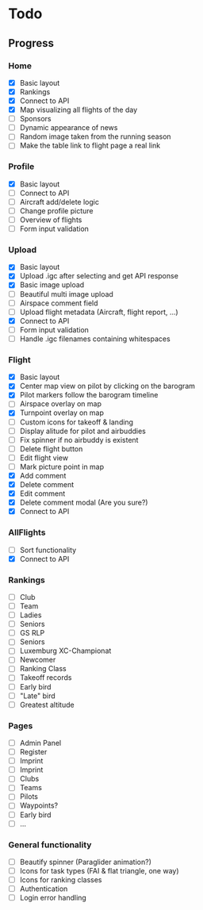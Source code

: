 # Todo

## Progress

### Home

- [x] Basic layout
- [x] Rankings
- [x] Connect to API
- [x] Map visualizing all flights of the day
- [ ] Sponsors
- [ ] Dynamic appearance of news
- [ ] Random image taken from the running season
- [ ] Make the table link to flight page a real link

### Profile

- [x] Basic layout
- [ ] Connect to API
- [ ] Aircraft add/delete logic
- [ ] Change profile picture
- [ ] Overview of flights
- [ ] Form input validation

### Upload

- [x] Basic layout
- [x] Upload .igc after selecting and get API response
- [x] Basic image upload
- [ ] Beautiful multi image upload
- [ ] Airspace comment field
- [ ] Upload flight metadata (Aircraft, flight report, ...)
- [x] Connect to API
- [ ] Form input validation
- [ ] Handle .igc filenames containing whitespaces

### Flight

- [x] Basic layout
- [x] Center map view on pilot by clicking on the barogram
- [x] Pilot markers follow the barogram timeline
- [ ] Airspace overlay on map
- [x] Turnpoint overlay on map
- [ ] Custom icons for takeoff & landing
- [ ] Display alitude for pilot and airbuddies
- [ ] Fix spinner if no airbuddy is existent
- [ ] Delete flight button
- [ ] Edit flight view
- [ ] Mark picture point in map
- [x] Add comment
- [x] Delete comment
- [x] Edit comment
- [x] Delete comment modal (Are you sure?)
- [x] Connect to API

### AllFlights

- [ ] Sort functionality
- [x] Connect to API

### Rankings

- [ ] Club
- [ ] Team
- [ ] Ladies
- [ ] Seniors
- [ ] GS RLP
- [ ] Seniors
- [ ] Luxemburg XC-Championat
- [ ] Newcomer
- [ ] Ranking Class
- [ ] Takeoff records
- [ ] Early bird
- [ ] "Late" bird
- [ ] Greatest altitude

### Pages

- [ ] Admin Panel
- [ ] Register
- [ ] Imprint
- [ ] Imprint
- [ ] Clubs
- [ ] Teams
- [ ] Pilots
- [ ] Waypoints?
- [ ] Early bird
- [ ] ...

### General functionality

- [ ] Beautify spinner (Paraglider animation?)
- [ ] Icons for task types (FAI & flat triangle, one way)
- [ ] Icons for ranking classes
- [ ] Authentication
- [ ] Login error handling
